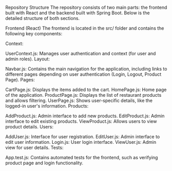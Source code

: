 Repository Structure
The repository consists of two main parts: the frontend built with React and the backend built with Spring Boot. Below is the detailed structure of both sections.

Frontend (React)
The frontend is located in the src/ folder and contains the following key components:

Context:

UserContext.js: Manages user authentication and context (for user and admin roles).
Layout:

Navbar.js: Contains the main navigation for the application, including links to different pages depending on user authentication (Login, Logout, Product Page).
Pages:

CartPage.js: Displays the items added to the cart.
HomePage.js: Home page of the application.
ProductPage.js: Displays the list of restaurant products and allows filtering.
UserPage.js: Shows user-specific details, like the logged-in user's information.
Products:

AddProduct.js: Admin interface to add new products.
EditProduct.js: Admin interface to edit existing products.
ViewProduct.js: Allows users to view product details.
Users:

AddUser.js: Interface for user registration.
EditUser.js: Admin interface to edit user information.
Login.js: User login interface.
ViewUser.js: Admin view for user details.
Tests:

App.test.js: Contains automated tests for the frontend, such as verifying product page and login functionality.